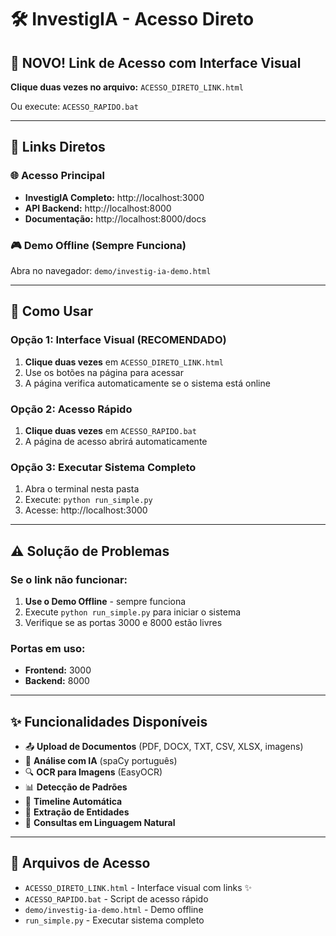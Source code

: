 # 🛠️ InvestigIA - Acesso Direto

## 🚀 NOVO! Link de Acesso com Interface Visual

**Clique duas vezes no arquivo:** `ACESSO_DIRETO_LINK.html`

Ou execute: `ACESSO_RAPIDO.bat`

---

## 🎯 Links Diretos

### 🌐 Acesso Principal
- **InvestigIA Completo:** http://localhost:3000
- **API Backend:** http://localhost:8000
- **Documentação:** http://localhost:8000/docs

### 🎮 Demo Offline (Sempre Funciona)
Abra no navegador: `demo/investig-ia-demo.html`

---

## 🔧 Como Usar

### Opção 1: Interface Visual (RECOMENDADO)
1. **Clique duas vezes** em `ACESSO_DIRETO_LINK.html`
2. Use os botões na página para acessar
3. A página verifica automaticamente se o sistema está online

### Opção 2: Acesso Rápido
1. **Clique duas vezes** em `ACESSO_RAPIDO.bat`
2. A página de acesso abrirá automaticamente

### Opção 3: Executar Sistema Completo
1. Abra o terminal nesta pasta
2. Execute: `python run_simple.py`
3. Acesse: http://localhost:3000

---

## ⚠️ Solução de Problemas

### Se o link não funcionar:
1. **Use o Demo Offline** - sempre funciona
2. Execute `python run_simple.py` para iniciar o sistema
3. Verifique se as portas 3000 e 8000 estão livres

### Portas em uso:
- **Frontend:** 3000
- **Backend:** 8000

---

## ✨ Funcionalidades Disponíveis

- 📤 **Upload de Documentos** (PDF, DOCX, TXT, CSV, XLSX, imagens)
- 🤖 **Análise com IA** (spaCy português)
- 🔍 **OCR para Imagens** (EasyOCR)
- 📊 **Detecção de Padrões**
- 📅 **Timeline Automática**
- 🎯 **Extração de Entidades**
- 💬 **Consultas em Linguagem Natural**

---

## 🎯 Arquivos de Acesso

- `ACESSO_DIRETO_LINK.html` - Interface visual com links ✨
- `ACESSO_RAPIDO.bat` - Script de acesso rápido
- `demo/investig-ia-demo.html` - Demo offline
- `run_simple.py` - Executar sistema completo 